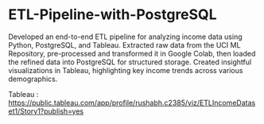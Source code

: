 # ETL-Pipeline-with-PostgreSQL
Developed an end-to-end ETL pipeline for analyzing income data using Python, PostgreSQL, and Tableau.
Extracted raw data from the UCI ML Repository, pre-processed and transformed it in Google Colab, then
loaded the refined data into PostgreSQL for structured storage. Created insightful visualizations in Tableau,
highlighting key income trends across various demographics.

Tableau : https://public.tableau.com/app/profile/rushabh.c2385/viz/ETLIncomeDataset1/Story1?publish=yes
